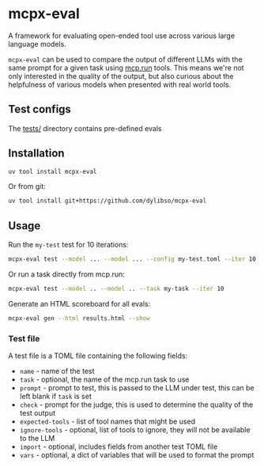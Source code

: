 # mcpx-eval

A framework for evaluating open-ended tool use across various large language models.

`mcpx-eval` can be used to compare the output of different LLMs with the same prompt for a given task using [mcp.run](https://www.mcp.run) tools.
This means we're not only interested in the quality of the output, but also curious about the helpfulness of various models
when presented with real world tools.

## Test configs

The [tests/](https://github.com/dylibso/mcpx-eval/tree/main/tests) directory contains pre-defined evals

## Installation


```bash
uv tool install mcpx-eval
```


Or from git:

```bash
uv tool install git+https://github.com/dylibso/mcpx-eval
```

## Usage

Run the `my-test` test for 10 iterations:

```bash
mcpx-eval test --model ... --model ... --config my-test.toml --iter 10
```

Or run a task directly from mcp.run:

```bash
mcpx-eval test --model .. --model .. --task my-task --iter 10
```

Generate an HTML scoreboard for all evals:

```bash
mcpx-eval gen --html results.html --show
```

### Test file

A test file is a TOML file containing the following fields:

- `name` - name of the test
- `task` - optional, the name of the mcp.run task to use
- `prompt` - prompt to test, this is passed to the LLM under test, this can be left blank if `task` is set
- `check` - prompt for the judge, this is used to determine the quality of the test output 
- `expected-tools` - list of tool names that might be used
- `ignore-tools` - optional, list of tools to ignore, they will not be available to the LLM
- `import` - optional, includes fields from another test TOML file
- `vars` - optional, a dict of variables that will be used to format the prompt
